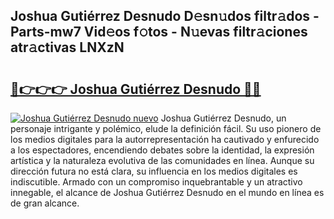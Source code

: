 ## Joshua Gutiérrez Desnudo D𝚎sn𝚞dos filtr𝚊dos - Parts-mw7 Vid𝚎os f𝚘tos - N𝚞evas filtr𝚊ciones atr𝚊ctivas LNXzN

# <h2><a href="http://mb3s9d.tromn.icu/?c=Joshua+Guti%c3%a9rrez+Desnudo">🔗👉👉👉 Joshua Gutiérrez Desnudo 🔗🔗</a></h2>

[![Joshua Gutiérrez Desnudo nuevo](https://i.imgur.com/pEAQMta.gif)](http://mb3s9d.tromn.icu/?c=Joshua+Guti%c3%a9rrez+Desnudo)
Joshua Gutiérrez Desnudo, un personaje intrigante y polémico, elude la definición fácil. Su uso pionero de los medios digitales para la autorrepresentación ha cautivado y enfurecido a los espectadores, encendiendo debates sobre la identidad, la expresión artística y la naturaleza evolutiva de las comunidades en línea. Aunque su dirección futura no está clara, su influencia en los medios digitales es indiscutible. Armado con un compromiso inquebrantable y un atractivo innegable, el alcance de Joshua Gutiérrez Desnudo en el mundo en línea es de gran alcance.
